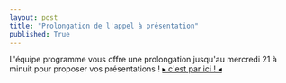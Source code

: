 ```yaml
---
layout: post
title: "Prolongation de l'appel à présentation"
published: True
---
```


L'équipe programme vous offre une prolongation jusqu'au mercredi 21 à minuit pour proposer vos présentations !
[▸ c'est par ici ! ◂](http://conf.qgis.osgeo.fr/presentation.html)
